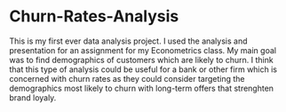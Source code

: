 # Churn-Rates-Analysis
This is my first ever data analysis project. I used the analysis and presentation for an assignment for my Econometrics class. My main goal was to find demographics of customers which are likely to churn. I think that this type of analysis could be useful for a bank or other firm which is concerned with churn rates as they could consider targeting the demographics most likely to churn with long-term offers that strenghten brand loyaly.
